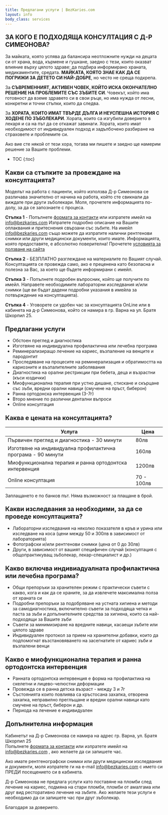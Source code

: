 ```yaml
---
title: Предлагани услуги | BezKaries.com
layout: info
body_class: services
---
```


### <span style="font-size: larger;"> ЗА КОГО Е ПОДХОДЯЩА КОНСУЛТАЦИЯ С Д-Р СИМЕОНОВА? </span><br />

За майката, която успява да балансира неотложните нужди на децата си от храна, вода, кърмене и гушкане, заедно с тези, които оказват влияние върху цялото здраве: да подбира информирано храната, медикаментите, средата. **МАЙКАТА, КОЯТО ЗНАЕ КАК ДА СЕ ПОГРИЖИ ЗА ДЕТЕТО СИ НАЙ-ДОБРЕ**, но често не среща подкрепа.

За **СЪВРЕМЕННИЯТ, АКТИВЕН ЧОВЕК, КОЙТО ИСКА ОКОНЧАТЕЛНО РЕШЕНИЕ НА ПРОБЛЕМИТЕ СЪС ЗЪБИТЕ СИ**. Човекът, който има готовност да вземе здравето си в свои ръце, но има нужда от лесни, конкретни и точни стъпки, които да следва.

За **ХОРАТА, КОИТО ИМАТ ТВЪРДЕ ДЪЛГА И НЕУСПЕШНА ИСТОРИЯ С ХОДЕНЕ ПО ЗЪБОЛЕКАРИ**. Хората, които са изгубили доверието в лекаря и са на път да се откажат завинаги. Хората, които имат необходимост от индивидуален подход и задълбочено разбиране на страховете и проблемите си.


Ако вие сте някой от тези хора, тогава ми пишете и заедно ще намерим решение за Вашите проблеми. <br />


* TOC
{:toc}

### <span style="font-size: larger;">Какви са стъпките за провеждане на консултацията?</span><br />

Моделът на работа с пациенти, който използва Д-р Симеонова се различава значително от начина на работа, който сте свикнали да виждате при други зъболекари. Моля, прочетете информацията по-долу, за да се запознаете с процеса.<br />

**Стъпка 1** - Попълнете [формата за контакти](https://bezkaries.com/contact/) или изпратете имейл на info@bezkaries.com Изпратете подробно описание на Вашите оплаквания и притеснения свързани със зъбите. На имейл info@bezkaries.com също можете да изпратите налични рентгенови снимки или други медицински документи, които имате.
Информацията, която предоставяте, е абсолютно поверителна! Прочетете [условията за ползване на сайта](/terms/)

**Стъпка 2** - БЕЗПЛАТНО разглеждане на материалите по Вашият случай. Консултацията се провежда само, ако е преценена като безопасна и полезна за Вас, за което ще бъдете информирани с имейл. 

**Стъпка 3** - Попълнете подробен въпросник, който ще получите по имейл. Направете необходимите лабораторни изследвания и/или снимки (ще ви бъдат дадени подробни указания в имейла за потвърждение на консултацията).

**Стъпка 4** - Уговорете си удобен час за консултацията OnLine или в кабинета на д-р Симеонова, който се намира в гр. Варна на ул. Братя Шкорпил 25.

### <span style="font-size: larger;">Предлагани услуги</span><br />

- Обстоен преглед и диагностика
- Изготвяне на индивидуална профилактична или лечебна програма
- Реминерализиращо лечение на кариес, възпаление на венците и пародонтит
- Проследяване на процесите на реминерализация и обратимостта на кариозните и възпалителните заболявания
- Диагностика на орални рестрикции при бебета, деца и възрастни (къси юздички)
- Миофункционална терапия при устно дишане, стискане и скърцане със зъби, вредни орални навици (смучене на пръст, биберон)
- Ранна ортодонска интервенция (3-7г)
- Второ мнение по различни дентални въпроси
- Online консултация

### <span style="font-size: larger;">Каква е цената на консултацията?</span><br />

Услуга | Цена
-----------|-----------|
Първичен преглед и диагностика - 30 минути | 80лв
Изготвяне на индивидуална профилактична програма - 90 минути | 160лв
Миофункционална терапия и ранна ортодонтска интервенция | 1200лв
Online консултация | 70 - 100лв

Заплащането е по банков път. Няма възможност за плащане в брой.
<br />

### <span style="font-size: larger;">Какви изследвания за необходими, за да се проведе консултацията?</span><br />


- Лабораторни изследвания на няколко показателя в кръв и урина или изследване на коса (цени между 50 и 300лв в зависимост от лабораторията)
- Фотографски и/или рентгенови снимки (цена от 0 до 30лв)
- Други, в зависимост от вашият специфичен случай (консултация с общопрактикуващ зъболекар, лекар-специалист и др.)

### <span style="font-size: larger;">Какво включва индивиадуалната профилактична или лечебна програма?</span><br />

- Общи препоръки за хранителен режим с практически съвети с какво, кога и как да се храните, за да извлечете максимална полза от храната си 
- Подробни препоръки за подобряване на устната хигиена и методи за самодиагностика, включително съвети за подходяща четка и паста за зъби и допълнителните средства за хигиена, които са най-подходящи за Вашите зъби 
- Съвети за минимизиране на вредните навици, касаещи зъбите или цялото здраве
- Индивидуален протокол за прием на хранителни добавки, които да подпомогнат възстановяването на засегнатите от кариес зъби и възпалени венци

### <span style="font-size: larger;">Какво е миофункционална терапия и ранна ортодонтска интервенция</span><br />

- Ранната ортодонтска интервенция е форма на профилактика на скелетни и лицево-челюстни деформации
- Провежда се в ранна детска възраст - между 3 и 7г
- Състоянията които повлиява са кръстосана захапка, отворена захапка, неправилно преглъщане и вредни орални навици като смучене на пръст, биберон и др.
- Периода на лечение е индивидуален

### <span style="font-size: larger;">Допълнителна информация</span><br />

Кабинетът на Д-р Симеонова се намира на адрес гр. Варна, ул. Братя Шкорпил 25<br />
Попълнете [формата за контакти](https://bezkaries.com/contact/) или изпратете имейл на info@bezkaries.com , ако желаете да си запишете час.<br />

Ако имате рентгенографски снимки или други медицински изследвания и документи, моля изпратете ги на e-mail [info@bezkaries.com][email] с името си ПРЕДИ посещението си в кабинета.<br />

Д-р Симеонова не предлага услуги като поставяне на пломби след лечение на кариес, подмяна на стари пломби, пломби от амалгама или друг вид ресторативно лечение на зъбите. Ако желаете тези услуги е необходимо да си запишете час при друг зъболекар. <br />

Благодаря за доверието.


[email]: mailto:info@bezkaries.com
[contact]: /contact/

